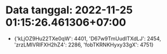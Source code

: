 # Data tanggal: 2022-11-25 01:15:26.461306+07:00

* {'kLjOZ9Hu22TXe0qW': 4401, 'D67w9TmUudITXdLJ': 2454, 'zrzLMIVRlFXH2hZ4': 2286, 'fobTKRNKHyxy33gX': 4751}
